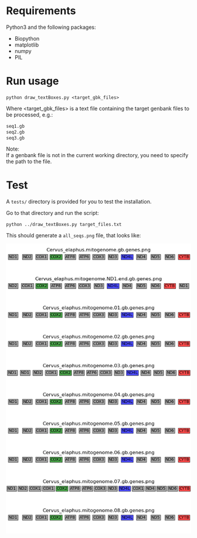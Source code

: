 # Requirements
Python3 and the following packages:   
* Biopython
* matplotlib
* numpy
* PIL

# Run usage
```
python draw_textBoxes.py <target_gbk_files>
```

Where <target_gbk_files> is a text file containing the target genbank files to be processed, e.g.: 

```
seq1.gb
seq2.gb
seq3.gb
```

Note:   
If a genbank file is not in the current working directory, you need to specify the path to the file. 

# Test
A `tests/` directory is provided for you to test the installation. 

Go to that directory and run the script: 
```
python ../draw_textBoxes.py target_files.txt
```

This should generate a `all_seqs.png` file, that looks like:  

![](images/all_seqs.png)
